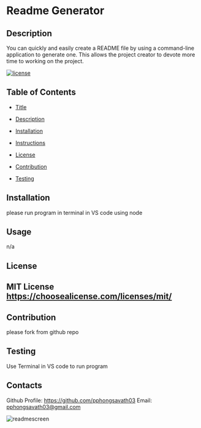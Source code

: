 # Readme Generator

  ## Description

  You can quickly and easily create a README file by using a command-line application to generate one. This allows the project creator to devote more time to working on the project.

  [![license](https://img.shields.io/badge/license-MITLicense-blue)](https://shields.io)
  

  ## Table of Contents 
  
  - [Title](#title)
  
  - [Description](#description)

  - [Installation](#installation)

  - [Instructions](#instructions)

  - [License](#license)

  - [Contribution](#contribution)

  - [Testing](#testing)
  
  
  ## Installation

  please run program in terminal in VS code using node
  
  ## Usage

  n/a

  ## License

  MIT License
  https://choosealicense.com/licenses/mit/
  ---
  
  
  ## Contribution

  please fork from github repo

  ## Testing

  Use Terminal in VS code to run program  

  ## Contacts
  Github Profile: https://github.com/pphongsavath03
  Email: pphongsavath03@gmail.com
  
  
  

![readmescreen](https://user-images.githubusercontent.com/87045456/135012711-7d606a86-2c4a-42fc-b2b8-cecac9f506fe.jpg)
